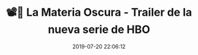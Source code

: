 ---
author_profile: false
title: "📽🎥 La Materia Oscura - Trailer de la nueva serie de HBO"
description: "📽🎥 La Materia Oscura - Trailer de la nueva serie de HBO"
excerpt: "📽🎥 La Materia Oscura - Trailer de la nueva serie de HBO"
header:
  video:
    id: 1yuIE1OYnVI
    provider: youtube
comments: true
date: 2019-07-20 22:06:12
tags:
- Fantasía
- Trailer
categories:
- Vídeo Series
sidebar:
- title: "Menú de Vídeos"
  nav: vteca
---